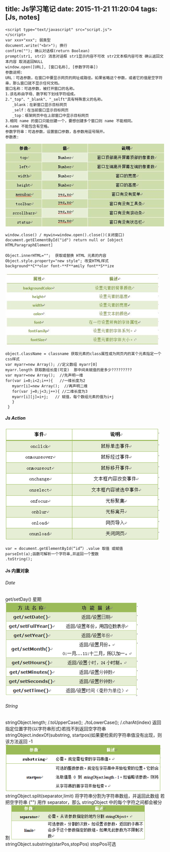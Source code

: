 title: Js学习笔记
date: 2015-11-21 11:20:04
tags: [Js, notes]
---
```
<script type="text/javascript" src="script.js">
</script>
var xxx+"xxx"; 弱类型
document.write("<br>"); 换行
confirm(""); 确认对话框(return Boolean)
prompt(str1, str2) 消息对话框 str1显示内容不可改 str2文本框内容可改 确认返回文本内容 取消返回NULL
window.open([URL], [窗口名称], [参数字符串])
参数说明:
URL：可选参数，在窗口中要显示网页的网址或路径。如果省略这个参数，或者它的值是空字符串，那么窗口就不显示任何文档。
窗口名称：可选参数，被打开窗口的名称。
1.该名称由字母、数字和下划线字符组成。
2."_top"、"_blank"、"_selft"具有特殊意义的名称。
   _blank：在新窗口显示目标网页
   _self：在当前窗口显示目标网页
   _top：框架网页中在上部窗口中显示目标网页
3.相同 name 的窗口只能创建一个，要想创建多个窗口则 name 不能相同。
4.name 不能包含有空格。
参数字符串：可选参数，设置窗口参数，各参数用逗号隔开。
参数表:
```
![](/images/JsWindowOpen.jpg)
<!--more-->
```
window.close() / mywin=window.open().close()(关闭窗口)
document.getElementById("id") return null or [object HTMLParagraphElement]

Object.innerHTML="";  获取或替换 HTML 元素的内容
Object.style.property="new style"; 改变HTML样式
background**C**olor font-**F**amily font**S**ize
```
![](/images/JsObjectStyleProperty.jpg)
```
object.className = classname 获取元素的class属性或为网页内的某个元素指定一个css样式
var myarr=new Array(); //定义数组 myarr[0]
myarr.length 获取数组长度(可变)  那中间未赋值的是多少?????????
var myarr=new Array();  //先声明一维
for(var i=0;i<2;i++){   //一维长度为2
   myarr[i]=new Array();  //再声明二维
   for(var j=0;j<3;j++){ //二维长度为3
   myarr[i][j]=i+j;   // 赋值，每个数组元素的值为i+j
   }
 }
```
##### Js Action
![](/images/JsAction.png)
```
var = document.getElementById(“id”）.value 取值 或赋值
parseInt(a);函数可解析一个字符串,并返回一个整数
.toString();
```
#### Js 内置对象
###### Date
get/setDay() 星期
![](/images/JsDate.png)
###### String
stringObject.length; /.toUpperCase(); ./toLowerCase(); /.charAt(index) 返回指定位置字符(以字符串形式)若找不到返回空字符串
stringObject.indexOf(substring, startpos)如果要检索的字符串值没有出现，则该方法返回 -1
![](/images/JsStringObjectIndexOf.png)
stringObject.split(separator,limit) 将字符串分割为字符串数组，并返回此数组 若把空字符串 ("") 用作 separator，那么 stringObject 中的每个字符之间都会被分割
![](/images/JsStringObjectSplit.png)
stringObject.substring(starPos,stopPos) stopPos可选
